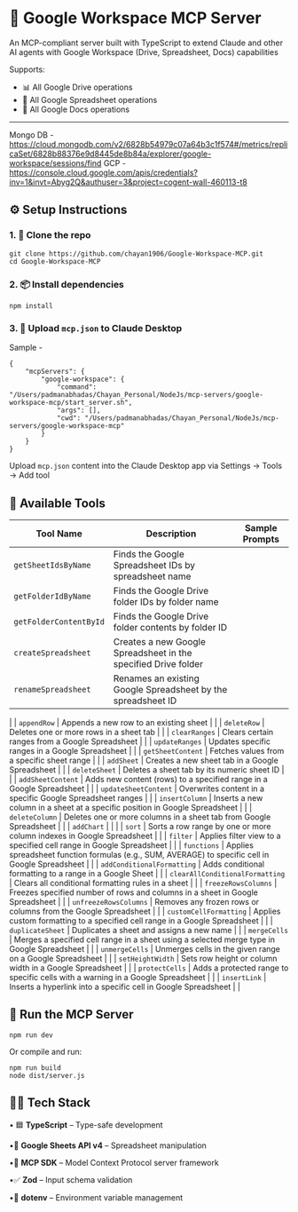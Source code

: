 # 🚀 Google Workspace MCP Server

An MCP-compliant server built with TypeScript to extend Claude and other AI agents with Google Workspace (Drive, Spreadsheet, Docs) capabilities

Supports:

- 📊 All Google Drive operations
- 📝 All Google Spreadsheet operations
- 📝 All Google Docs operations

---

Mongo DB - https://cloud.mongodb.com/v2/6828b54979c07a64b3c1f574#/metrics/replicaSet/6828b88376e9d8445de8b84a/explorer/google-workspace/sessions/find
GCP - https://console.cloud.google.com/apis/credentials?inv=1&invt=Abyg2Q&authuser=3&project=cogent-wall-460113-t8

## ⚙️ Setup Instructions

### 1. 📁 Clone the repo
```
git clone https://github.com/chayan1906/Google-Workspace-MCP.git
cd Google-Workspace-MCP
```

### 2. 📦 Install dependencies
```
npm install
```

### 3. 🧠 Upload `mcp.json` to Claude Desktop
Sample -

```
{
    "mcpServers": {
        "google-workspace": {
            "command": "/Users/padmanabhadas/Chayan_Personal/NodeJs/mcp-servers/google-workspace-mcp/start_server.sh",
            "args": [],
            "cwd": "/Users/padmanabhadas/Chayan_Personal/NodeJs/mcp-servers/google-workspace-mcp"
        }
    }
}
```

Upload `mcp.json` content into the Claude Desktop app via Settings → Tools → Add tool

## 🧰 Available Tools

| Tool Name                       | Description                                                                                       | Sample Prompts |
|---------------------------------|---------------------------------------------------------------------------------------------------|----------------| 
| `getSheetIdsByName`             | Finds the Google Spreadsheet IDs by spreadsheet name                                              |                |
| `getFolderIdByName`             | Finds the Google Drive folder IDs by folder name                                                  |                |
| `getFolderContentById`          | Finds the Google Drive folder contents by folder ID                                               |                |
| `createSpreadsheet`             | Creates a new Google Spreadsheet in the specified Drive folder                                    |                |
| `renameSpreadsheet`             | Renames an existing Google Spreadsheet by the spreadsheet ID                                      |                |
|
| `appendRow`                     | Appends a new row to an existing sheet                                                            |                |
| `deleteRow`                     | Deletes one or more rows in a sheet tab                                                           |                |
| `clearRanges`                   | Clears certain ranges from a Google Spreadsheet                                                   |                |
| `updateRanges`                  | Updates specific ranges in a Google Spreadsheet                                                   |                |
| `getSheetContent`               | Fetches values from a specific sheet range                                                        |                |
| `addSheet`                      | Creates a new sheet tab in a Google Spreadsheet                                                   |                |
| `deleteSheet`                   | Deletes a sheet tab by its numeric sheet ID                                                       |                |
| `addSheetContent`               | Adds new content (rows) to a specified range in a Google Spreadsheet                              |                |
| `updateSheetContent`            | Overwrites content in a specific Google Spreadsheet ranges                                        |                |
| `insertColumn`                  | Inserts a new column in a sheet at a specific position in Google Spreadsheet                      |                |
| `deleteColumn`                  | Deletes one or more columns in a sheet tab from Google Spreadsheet                                |                |
| `addChart`                      |                                                                                                   |                |
| `sort`                          | Sorts a row range by one or more column indexes in Google Spreadsheet                             |                |
| `filter`                        | Applies filter view to a specified cell range in Google Spreadsheet                               |                |
| `functions`                     | Applies spreadsheet function formulas (e.g., SUM, AVERAGE) to specific cell in Google Spreadsheet |                |
| `addConditionalFormatting`      | Adds conditional formatting to a range in a Google Sheet                                          |                |
| `clearAllConditionalFormatting` | Clears all conditional formatting rules in a sheet                                                |                |
| `freezeRowsColumns`             | Freezes specified number of rows and columns in a sheet in Google Spreadsheet                     |                |
| `unfreezeRowsColumns`           | Removes any frozen rows or columns from the Google Spreadsheet                                    |                |
| `customCellFormatting`          | Applies custom formatting to a specified cell range in a Google Spreadsheet                       |                |
| `duplicateSheet`                | Duplicates a sheet and assigns a new name                                                         |                |
| `mergeCells`                    | Merges a specified cell range in a sheet using a selected merge type in Google Spreadsheet        |                |
| `unmergeCells`                  | Unmerges cells in the given range on a Google Spreadsheet                                         |                |
| `setHeightWidth`                | Sets row height or column width in a Google Spreadsheet                                           |                |
| `protectCells`                  | Adds a protected range to specific cells with a warning in a Google Spreadsheet                   |                |
| `insertLink`                    | Inserts a hyperlink into a specific cell in Google Spreadsheet                                    |                |


## 🧪 Run the MCP Server
```
npm run dev
```
Or compile and run:
```
npm run build
node dist/server.js
```

## 👨‍💻 Tech Stack

• 🟦 **TypeScript** – Type-safe development

•📄 **Google Sheets API v4** – Spreadsheet manipulation

•🧠 **MCP SDK** – Model Context Protocol server framework

•✅ **Zod** – Input schema validation

•🌱 **dotenv** – Environment variable management
